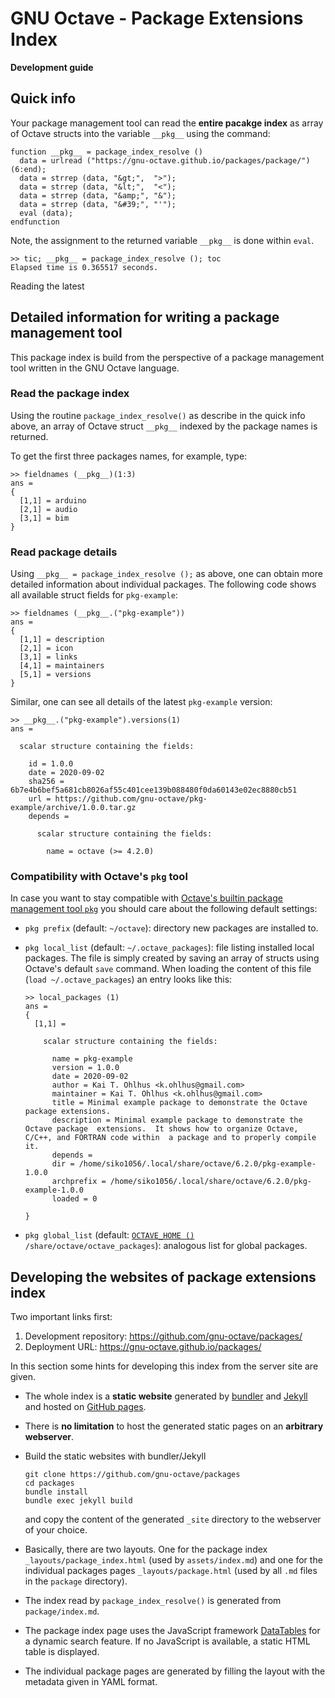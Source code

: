# GNU Octave - Package Extensions Index

**Development guide**

## Quick info

Your package management tool can read the **entire pacakge index**
as array of Octave structs into the variable `__pkg__` using the command:
```
function __pkg__ = package_index_resolve ()
  data = urlread ("https://gnu-octave.github.io/packages/package/")(6:end);
  data = strrep (data, "&gt;",  ">");
  data = strrep (data, "&lt;",  "<");
  data = strrep (data, "&amp;", "&");
  data = strrep (data, "&#39;", "'");
  eval (data);
endfunction
```
Note, the assignment to the returned variable `__pkg__` is done within `eval`.
```
>> tic; __pkg__ = package_index_resolve (); toc
Elapsed time is 0.365517 seconds.
```
Reading the latest


## Detailed information for writing a package management tool

This package index is build from the perspective of a package management tool
written in the GNU Octave language.


### Read the package index

Using the routine `package_index_resolve()` as describe in the quick info above,
an array of Octave struct `__pkg__` indexed by the package names is returned.

To get the first three packages names, for example, type:
```
>> fieldnames (__pkg__)(1:3)
ans =
{
  [1,1] = arduino
  [2,1] = audio
  [3,1] = bim
}
```


### Read package details

Using `__pkg__ = package_index_resolve ();` as above,
one can obtain more detailed information about individual packages.
The following code shows all available struct fields for `pkg-example`:
```
>> fieldnames (__pkg__.("pkg-example"))
ans =
{
  [1,1] = description
  [2,1] = icon
  [3,1] = links
  [4,1] = maintainers
  [5,1] = versions
}
```
Similar, one can see all details of the latest `pkg-example` version:
```
>> __pkg__.("pkg-example").versions(1)
ans =

  scalar structure containing the fields:

    id = 1.0.0
    date = 2020-09-02
    sha256 = 6b7e4b6bef5a681cb8026af55c401cee139b088480f0da60143e02ec8880cb51
    url = https://github.com/gnu-octave/pkg-example/archive/1.0.0.tar.gz
    depends =

      scalar structure containing the fields:

        name = octave (>= 4.2.0)
```


### Compatibility with Octave's `pkg` tool

In case you want to stay compatible with
[Octave's builtin package management tool `pkg`](https://www.octave.org/doc/v6.2.0/XREFpkg.html)
you should care about the following default settings:

- `pkg prefix` (default: `~/octave`): directory new packages are installed to.
- `pkg local_list` (default: `~/.octave_packages`): file listing installed
  local packages.  The file is simply created by saving an array of structs
  using Octave's default `save` command.
  When loading the content of this file (`load ~/.octave_packages`) an entry
  looks like this:

  ```
  >> local_packages (1)
  ans =
  {
    [1,1] =

      scalar structure containing the fields:

        name = pkg-example
        version = 1.0.0
        date = 2020-09-02
        author = Kai T. Ohlhus <k.ohlhus@gmail.com>
        maintainer = Kai T. Ohlhus <k.ohlhus@gmail.com>
        title = Minimal example package to demonstrate the Octave package extensions.
        description = Minimal example package to demonstrate the Octave package  extensions.  It shows how to organize Octave, C/C++, and FORTRAN code within  a package and to properly compile it.
        depends =
        dir = /home/siko1056/.local/share/octave/6.2.0/pkg-example-1.0.0
        archprefix = /home/siko1056/.local/share/octave/6.2.0/pkg-example-1.0.0
        loaded = 0

  }
  ```

- `pkg global_list` (default:
  [`OCTAVE_HOME ()`](https://www.octave.org/doc/v6.2.0/XREFOCTAVE_005fHOME.html)
  `/share/octave/octave_packages`):
  analogous list for global packages.


## Developing the websites of package extensions index

Two important links first:

1. Development repository: <https://github.com/gnu-octave/packages/>
2. Deployment URL: <https://gnu-octave.github.io/packages/>

In this section some hints for developing this index from the server site are
given.

- The whole index is a **static website** generated by
  [bundler](https://bundler.io/) and [Jekyll](https://jekyllrb.com/)
  and hosted on
  [GitHub pages](https://pages.github.com/).

- There is **no limitation** to host the generated static pages on an
  **arbitrary webserver**.

- Build the static websites with bundler/Jekyll
  ```
  git clone https://github.com/gnu-octave/packages
  cd packages
  bundle install
  bundle exec jekyll build
  ```
  and copy the content of the generated `_site` directory to the webserver of
  your choice.

- Basically, there are two layouts.
  One for the package index `_layouts/package_index.html` (used by
  `assets/index.md`) and one for the individual packages pages
  `_layouts/package.html` (used by all `.md` files in the `package` directory).

- The index read by `package_index_resolve()` is generated from `package/index.md`.

- The package index page uses the JavaScript framework
  [DataTables](https://datatables.net/) for a dynamic search feature.
  If no JavaScript is available, a static HTML table is displayed.

- The individual package pages are generated by filling the layout with the
  metadata given in YAML format.
